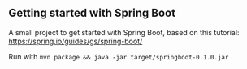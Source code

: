 ## Getting started with Spring Boot

A small project to get started with Spring Boot, based on this tutorial: https://spring.io/guides/gs/spring-boot/

Run with `mvn package && java -jar target/springboot-0.1.0.jar`